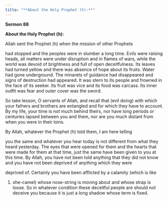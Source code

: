 ```yaml
---
title: "**About the Holy Prophet (h):**" 
---
```

**Sermon 88**

**About the Holy Prophet \(h\):**

Allah sent the Prophet \(h\) when the mission of other Prophets

had stopped and the peoples were in slumber a long time\. Evils were raising heads, all matters were under disruption and in flames of wars, while the world was devoid of brightness and full of open deceitfulness\. Its leaves had turned yellow and there was absence of hope about its fruits\. Water had gone underground\. The minarets of guidance had disappeared and signs of destruction had appeared\. It was stern to its people and frowned in the face of its seeker\. Its fruit was vice and its food was carcass\. Its inner outfit was fear and outer cover was the sword\.

So take lesson, O servants of Allah, and recall that \(evil doing\) with which your fathers and brothers are entangled and for which they have to account\. By my life, your time is not much behind theirs, nor have long periods or centuries lapsed between you and them, nor are you much distant from when you were in their loins\.

By Allah, whatever the Prophet \(h\) told them, I am here telling

you the same and whatever you hear today is not different from what they heard yesterday\. The eyes that were opened for them and the hearts that were made for them at that time, just the same have been given to you at this time\. By Allah, you have not been told anything that they did not know and you have not been deprived of anything which they were

<a id="page471"></a>deprived of\. Certainly you have been afflicted by a calamity \(which is like

1. she\-camel\) whose nose\-string is moving about and whose strap is loose\. So in whatever condition these deceitful people are should not deceive you because it is just a long shadow whose term is fixed\.


